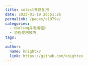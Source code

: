 ```yaml
---
title: select多路复用
date: 2023-01-19 20:51:26
permalink: /pages/a1979e/
categories:
  - 《Golang并发编程》
  - 协程使用技巧
tags:
  - 
author: 
  name: knightxv
  link: https://github.com/knightxv
---
```

